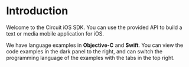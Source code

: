 # Introduction

Welcome to the Circuit iOS SDK. You can use the provided API to build a text
or media mobile application for iOS.

We have language examples in **Objective-C** and **Swift**. You can view the code
examples in the dark panel to the right, and can switch the programming language
of the examples with the tabs in the top right.
